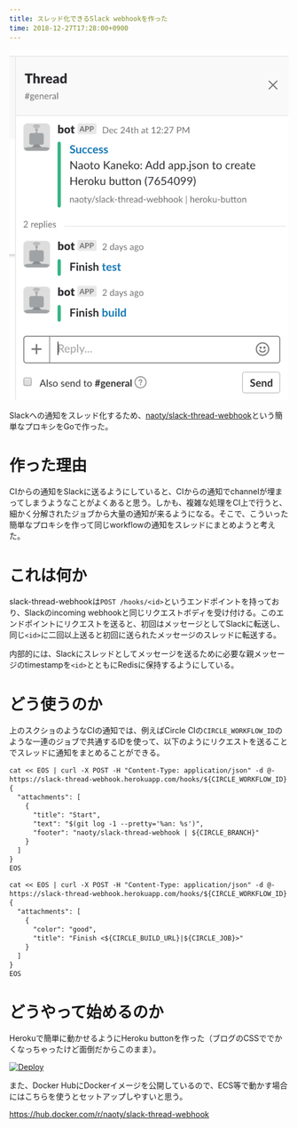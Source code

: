 ```yaml
---
title: スレッド化できるSlack webhookを作った
time: 2018-12-27T17:28:00+0900
---
```


![](../images/posts/52/thread.png)

Slackへの通知をスレッド化するため、[naoty/slack-thread-webhook](https://github.com/naoty/slack-thread-webhook)という簡単なプロキシをGoで作った。

# 作った理由
CIからの通知をSlackに送るようにしていると、CIからの通知でchannelが埋まってしまうようなことがよくあると思う。しかも、複雑な処理をCI上で行うと、細かく分解されたジョブから大量の通知が来るようになる。そこで、こういった簡単なプロキシを作って同じworkflowの通知をスレッドにまとめようと考えた。

# これは何か
slack-thread-webhookは`POST /hooks/<id>`というエンドポイントを持っており、Slackのincoming webhookと同じリクエストボディを受け付ける。このエンドポイントにリクエストを送ると、初回はメッセージとしてSlackに転送し、同じ`<id>`に二回以上送ると初回に送られたメッセージのスレッドに転送する。

内部的には、Slackにスレッドとしてメッセージを送るために必要な親メッセージのtimestampを`<id>`とともにRedisに保持するようにしている。

# どう使うのか
上のスクショのようなCIの通知では、例えばCircle CIの`CIRCLE_WORKFLOW_ID`のような一連のジョブで共通するIDを使って、以下のようにリクエストを送ることでスレッドに通知をまとめることができる。

```
cat << EOS | curl -X POST -H "Content-Type: application/json" -d @- https://slack-thread-webhook.herokuapp.com/hooks/${CIRCLE_WORKFLOW_ID}
{
  "attachments": [
    {
      "title": "Start",
      "text": "$(git log -1 --pretty='%an: %s')",
      "footer": "naoty/slack-thread-webhook | ${CIRCLE_BRANCH}"
    }
  ]
}
EOS
```

```
cat << EOS | curl -X POST -H "Content-Type: application/json" -d @- https://slack-thread-webhook.herokuapp.com/hooks/${CIRCLE_WORKFLOW_ID}
{
  "attachments": [
    {
      "color": "good",
      "title": "Finish <${CIRCLE_BUILD_URL}|${CIRCLE_JOB}>"
    }
  ]
}
EOS
```

# どうやって始めるのか
Herokuで簡単に動かせるようにHeroku buttonを作った（ブログのCSSででかくなっちゃったけど面倒だからこのまま）。

[![Deploy](https://www.herokucdn.com/deploy/button.svg)](https://heroku.com/deploy)

また、Docker HubにDockerイメージを公開しているので、ECS等で動かす場合にはこちらを使うとセットアップしやすいと思う。

https://hub.docker.com/r/naoty/slack-thread-webhook
